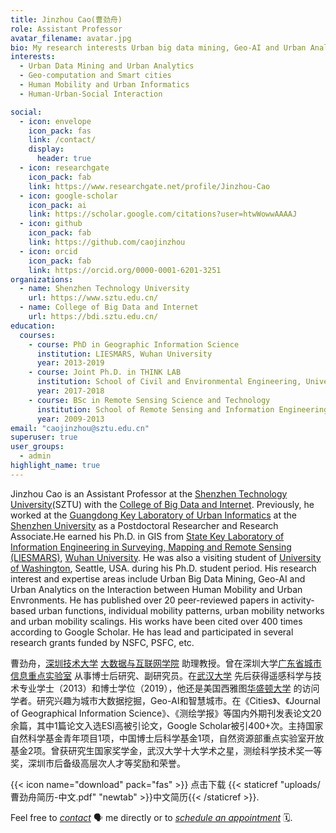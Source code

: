 ```yaml
---
title: Jinzhou Cao(曹劲舟)
role: Assistant Professor
avatar_filename: avatar.jpg
bio: My research interests Urban big data mining, Geo-AI and Urban Analytics.
interests:
  - Urban Data Mining and Urban Analytics
  - Geo-computation and Smart cities
  - Human Mobility and Urban Informatics
  - Human-Urban-Social Interaction

social:
  - icon: envelope
    icon_pack: fas
    link: /contact/
    display:
      header: true
  - icon: researchgate
    icon_pack: fab
    link: https://www.researchgate.net/profile/Jinzhou-Cao
  - icon: google-scholar
    icon_pack: ai
    link: https://scholar.google.com/citations?user=htwWowwAAAAJ
  - icon: github
    icon_pack: fab
    link: https://github.com/caojinzhou
  - icon: orcid
    icon_pack: fab
    link: https://orcid.org/0000-0001-6201-3251
organizations:
  - name: Shenzhen Technology University
    url: https://www.sztu.edu.cn/
  - name: College of Big Data and Internet
    url: https://bdi.sztu.edu.cn/
education:
  courses:
    - course: PhD in Geographic Information Science
      institution: LIESMARS, Wuhan University
      year: 2013-2019
    - course: Joint Ph.D. in THINK LAB
      institution: School of Civil and Environmental Engineering, University of Washington
      year: 2017-2018
    - course: BSc in Remote Sensing Science and Technology
      institution: School of Remote Sensing and Information Engineering, Wuhan University
      year: 2009-2013
email: "caojinzhou@sztu.edu.cn"
superuser: true
user_groups:
  - admin	
highlight_name: true
---
```

Jinzhou Cao is an Assistant Professor at the [Shenzhen Technology University](https://www.sztu.edu.cn/)(SZTU) with the [College of Big Data and Internet](https://bdi.sztu.edu.cn/). Previously, he worked at the [Guangdong Key Laboratory of Urban Informatics](https://geospatial.szu.edu.cn/) at the [Shenzhen University](https://www.szu.edu.cn/) as a Postdoctoral Researcher and Research Associate.He earned his Ph.D. in GIS from [State Key Laboratory of Information Engineering in Surveying, Mapping and Remote Sensing (LIESMARS)](http://www.lmars.whu.edu.cn/), [Wuhan University](https://www.whu.edu.cn/). He was also a visiting student of [University of Washington](https://www.washington.edu/), Seattle, USA. during his Ph.D. student period. His research interest and expertise areas include Urban Big Data Mining, Geo-AI and Urban Analytics on the Interaction between Human Mobility and Urban Envronments. He has published over 20 peer-reviewed papers in activity-based urban functions, individual mobility patterns, urban mobility networks and urban mobility scalings. His works have been cited over 400 times according to Google Scholar. He has lead and participated in several research grants funded by NSFC, PSFC, etc.

曹劲舟，[深圳技术大学](https://www.sztu.edu.cn/) [大数据与互联网学院](https://bdi.sztu.edu.cn/) 助理教授。曾在深圳大学[广东省城市信息重点实验室](https://geospatial.szu.edu.cn/) 从事博士后研究、副研究员。在[武汉大学](https://www.whu.edu.cn/) 先后获得遥感科学与技术专业学士（2013）和博士学位（2019），他还是美国西雅图[华盛顿大学](https://www.washington.edu/) 的访问学者。研究兴趣为城市大数据挖掘，Geo-AI和智慧城市。在《Cities》、《Journal of Geographical Information Science》、《测绘学报》等国内外期刊发表论文20余篇，其中1篇论文入选ESI高被引论文，Google Scholar被引400+次。主持国家自然科学基金青年项目1项，中国博士后科学基金1项，自然资源部重点实验室开放基金2项。曾获研究生国家奖学金，武汉大学十大学术之星，测绘科学技术奖一等奖，深圳市后备级高层次人才等奖励和荣誉。

{{< icon name="download" pack="fas" >}} 点击下载 {{< staticref "uploads/曹劲舟简历-中文.pdf" "newtab" >}}中文简历{{< /staticref >}}.

Feel free to *[contact](contact/)* 🗣️ me directly or to *[schedule an appointment](https://calendly.com/caojz/30min)* 🗓️.


